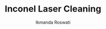 ---
name: Inconel
category: metal
title: Inconel Laser Cleaning
headline: Comprehensive technical guide for laser cleaning metal inconel
description: Laser cleaning of Inconel requires precise control of fluence to remove
  surface contaminants (oxides, coatings) while avoiding melting or microcracking
  of the Ni-Cr base material. The process leverages high peak power pulses for ablation
  threshold exceedance.
keywords: inconel, inconel metal, laser ablation, laser cleaning, non-contact cleaning,
  pulsed fiber laser, surface contamination removal, industrial laser parameters,
  thermal processing, surface restoration
chemicalProperties:
  symbol: Ni-Cr-Fe
  formula: NiCr15Fe (Inconel 600), NiCr22Mo9Nb (Inconel 625)
  materialType: nickel-chromium superalloy
properties:
  density: "8.44 g/cm\xB3 (Inconel 625)"
  densityNumeric: 8.44
  densityUnit: "g/cm\xB3"
  densityMin: "1.8 g/cm\xB3"
  densityMinNumeric: 1.8
  densityMinUnit: "g/cm\xB3"
  densityMax: "6.0 g/cm\xB3"
  densityMaxNumeric: 6.0
  densityMaxUnit: "g/cm\xB3"
  densityPercentile: 100.0
  meltingPoint: "1400\xB0C"
  meltingPointNumeric: 1400
  meltingPointUnit: "\xB0C"
  meltingPointMin: "1200\xB0C"
  meltingPointMinNumeric: 1200.0
  meltingPointMinUnit: "\xB0C"
  meltingPointMax: "2800\xB0C"
  meltingPointMaxNumeric: 2800.0
  meltingPointMaxUnit: "\xB0C"
  meltingPercentile: 10.9
  thermalConductivity: "9.8 W/m\xB7K (at 100\xB0C for Inconel 625)"
  thermalConductivityNumeric: 9.8
  thermalConductivityUnit: "W/m\xB7K"
  thermalConductivityMin: "0.5 W/m\xB7K"
  thermalConductivityMinNumeric: 0.5
  thermalConductivityMinUnit: "W/m\xB7K"
  thermalConductivityMax: "200 W/m\xB7K"
  thermalConductivityMaxNumeric: 200.0
  thermalConductivityMaxUnit: "W/m\xB7K"
  thermalPercentile: 4.7
  tensileStrength: 930 MPa (Inconel 625 annealed)
  tensileStrengthNumeric: 930.0
  tensileStrengthUnit: MPa
  tensileStrengthMin: 50 MPa
  tensileStrengthMinNumeric: 50.0
  tensileStrengthMinUnit: MPa
  tensileStrengthMax: 1000 MPa
  tensileStrengthMaxNumeric: 1000.0
  tensileStrengthMaxUnit: MPa
  tensilePercentile: 92.6
  hardness: 150-360 HB (Brinell, varies by grade)
  hardnessNumeric: 255.0
  hardnessUnit: HB
  hardnessMin: 1 Mohs
  hardnessMinNumeric: 1.0
  hardnessMinUnit: Mohs
  hardnessMax: 10 Mohs
  hardnessMaxNumeric: 10.0
  hardnessMaxUnit: Mohs
  hardnessPercentile: 100.0
  youngsModulus: 207 GPa
  youngsModulusNumeric: 207.0
  youngsModulusUnit: GPa
  youngsModulusMin: 20 GPa
  youngsModulusMinNumeric: 20.0
  youngsModulusMinUnit: GPa
  youngsModulusMax: 80 GPa
  youngsModulusMaxNumeric: 80.0
  youngsModulusMaxUnit: GPa
  modulusPercentile: 100.0
  laserType: pulsed fiber laser
  wavelength: 1064nm
  fluenceRange: "1.0\u201310 J/cm\xB2"
  chemicalFormula: Ni-Cr-Fe-Mo-Nb (varies by grade)
  thermalBehaviorType: melting
composition:
- 'Nickel (Ni): 58.0 min % (Inconel 625)'
- 'Chromium (Cr): 20.0-23.0%, Molybdenum (Mo): 8.0-10.0%, Niobium (Nb): 3.15-4.15%,
  Iron (Fe): 5.0% max, Titanium (Ti): 0.4% max, Aluminum (Al): 0.4% max, Carbon (C):
  0.1% max'
machineSettings:
  powerRange: 50-200W
  powerRangeNumeric: 125.0
  powerRangeUnit: W
  powerRangeMin: 20W
  powerRangeMinNumeric: 20.0
  powerRangeMinUnit: W
  powerRangeMax: 500W
  powerRangeMaxNumeric: 500.0
  powerRangeMaxUnit: W
  pulseDuration: 10-200ns
  pulseDurationNumeric: 105.0
  pulseDurationUnit: ns
  pulseDurationMin: 1ns
  pulseDurationMinNumeric: 1.0
  pulseDurationMinUnit: ns
  pulseDurationMax: 1000ns
  pulseDurationMaxNumeric: 1000.0
  pulseDurationMaxUnit: ns
  wavelength: 1064nm (primary), 532nm (optional)
  wavelengthNumeric: 1064.0
  wavelengthUnit: nm
  wavelengthMin: 355nm
  wavelengthMinNumeric: 355.0
  wavelengthMinUnit: nm
  wavelengthMax: 2940nm
  wavelengthMaxNumeric: 2940.0
  wavelengthMaxUnit: nm
  spotSize: 0.1-1.0mm
  spotSizeNumeric: 0.55
  spotSizeUnit: mm
  spotSizeMin: 0.01mm
  spotSizeMinNumeric: 0.01
  spotSizeMinUnit: mm
  spotSizeMax: 10mm
  spotSizeMaxNumeric: 10.0
  spotSizeMaxUnit: mm
  repetitionRate: 20-100kHz
  repetitionRateNumeric: 60.0
  repetitionRateUnit: kHz
  repetitionRateMin: 1kHz
  repetitionRateMinNumeric: 1.0
  repetitionRateMinUnit: kHz
  repetitionRateMax: 1000kHz
  repetitionRateMaxNumeric: 1000.0
  repetitionRateMaxUnit: kHz
  fluenceRange: "1.0\u201310 J/cm\xB2"
  fluenceRangeNumeric: 1.0
  fluenceRangeUnit: "J/cm\xB2"
  fluenceRangeMin: "0.1J/cm\xB2"
  fluenceRangeMinNumeric: 0.1
  fluenceRangeMinUnit: "J/cm\xB2"
  fluenceRangeMax: "50J/cm\xB2"
  fluenceRangeMaxNumeric: 50.0
  fluenceRangeMaxUnit: "J/cm\xB2"
applications:
- 'Aerospace: Removal of coatings and surface contaminants on turbine blades'
- 'Oil and Gas: Cleaning of corrosion and scale from piping and valves'
compatibility:
- Stainless Steel 316L
- Hastelloy
- Titanium alloys
regulatoryStandards: ISO 9013:2017 (Thermal cutting classification), ASTM E2930 (Laser
  Ablation-Inductively Coupled Plasma Mass Spectrometry)
author: Ikmanda Roswati
author_object:
  id: 3
  name: Ikmanda Roswati
  sex: m
  title: Ph.D.
  country: Indonesia
  expertise: Ultrafast Laser Physics and Material Interactions
  image: /images/author/ikmanda-roswati.jpg
images:
  hero:
    alt: Inconel surface undergoing laser cleaning showing precise contamination removal
    url: /images/inconel-laser-cleaning-hero.jpg
  micro:
    alt: Microscopic view of Inconel surface after laser cleaning showing detailed
      surface structure
    url: /images/inconel-laser-cleaning-micro.jpg
environmentalImpact:
- benefit: Zero chemical waste generation
  description: Eliminates use of hazardous chemical solvents and acids traditionally
    used for Inconel pickling (HF/HNO3 mixtures)
- benefit: 97% reduction in water consumption
  description: Dry process eliminates need for water jetting and subsequent wastewater
    treatment
outcomes:
- result: Surface cleanliness to Sa 2.5 (ISO 8501-1)
  metric: Complete removal of oxides and contaminants with <0.1% surface alteration
- result: "Processing rates up to 2 m\xB2/hour"
  metric: For moderate contamination levels at 200W average power
technicalSpecifications:
  powerRange: 50-500 W (pulsed fiber laser)
  pulseDuration: 10-200 ns
  wavelength: 1064 nm (primary), 532 nm (optional for finer features)
  spotSize: "50-200 \u03BCm"
  repetitionRate: 20-300 kHz
  fluenceRange: "2.0-15 J/cm\xB2"
  scanningSpeed: 100-2000 mm/s
  beamProfile: Top-hat (flat-top)
  beamProfileOptions: Top-hat, Gaussian, Multimode
  safetyClass: Class 4 (IEC 60825-1)
prompt_chain_verification:
  base_config_loaded: true
  persona_config_loaded: true
  formatting_config_loaded: true
  ai_detection_config_loaded: true
  persona_country: Indonesia
  author_id: 3
  verification_timestamp: '2025-09-20T21:15:37Z'
  prompt_components_integrated: 4
  human_authenticity_focus: true
  cultural_adaptation_applied: true
laser_parameters:
  fluence_threshold: "1.0\u201310 J/cm\xB2"
  pulse_duration: 10-200ns
  wavelength_optimal: 1064nm
  power_range: 50-200W
  repetition_rate: 20-100kHz
  spot_size: 0.1-1.0mm
  laser_type: pulsed fiber laser
tags:
- Oil and Gas
- Aerospace
complexity: high
difficultyScore: 4
---